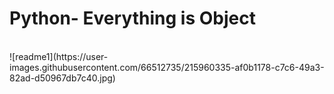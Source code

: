 <h1>Python- Everything is Object</h1>
<br>
![readme1](https://user-images.githubusercontent.com/66512735/215960335-af0b1178-c7c6-49a3-82ad-d50967db7c40.jpg)
